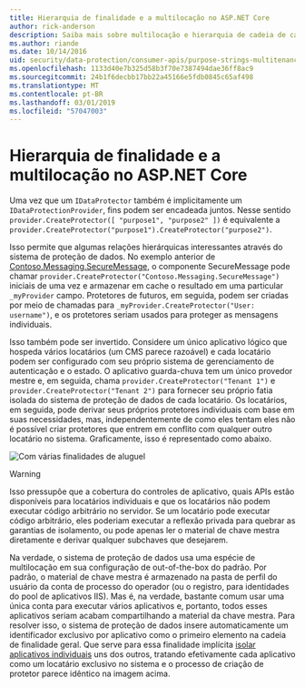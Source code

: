 ```yaml
---
title: Hierarquia de finalidade e a multilocação no ASP.NET Core
author: rick-anderson
description: Saiba mais sobre multilocação e hierarquia de cadeia de caracteres de finalidade, como ele se relaciona com as APIs de proteção de dados do ASP.NET Core.
ms.author: riande
ms.date: 10/14/2016
uid: security/data-protection/consumer-apis/purpose-strings-multitenancy
ms.openlocfilehash: 1133d40e7b325d58b3f70e7387494dae36ff8ac9
ms.sourcegitcommit: 24b1f6decbb17bb22a45166e5fdb0845c65af498
ms.translationtype: MT
ms.contentlocale: pt-BR
ms.lasthandoff: 03/01/2019
ms.locfileid: "57047003"
---
```

# <a name="purpose-hierarchy-and-multi-tenancy-in-aspnet-core"></a>Hierarquia de finalidade e a multilocação no ASP.NET Core

Uma vez que um `IDataProtector` também é implicitamente um `IDataProtectionProvider`, fins podem ser encadeada juntos. Nesse sentido `provider.CreateProtector([ "purpose1", "purpose2" ])` é equivalente a `provider.CreateProtector("purpose1").CreateProtector("purpose2")`.

Isso permite que algumas relações hierárquicas interessantes através do sistema de proteção de dados. No exemplo anterior de [Contoso.Messaging.SecureMessage](xref:security/data-protection/consumer-apis/purpose-strings#data-protection-contoso-purpose), o componente SecureMessage pode chamar `provider.CreateProtector("Contoso.Messaging.SecureMessage")` iniciais de uma vez e armazenar em cache o resultado em uma particular `_myProvider` campo. Protetores de futuros, em seguida, podem ser criadas por meio de chamadas para `_myProvider.CreateProtector("User: username")`, e os protetores seriam usados para proteger as mensagens individuais.

Isso também pode ser invertido. Considere um único aplicativo lógico que hospeda vários locatários (um CMS parece razoável) e cada locatário podem ser configurado com seu próprio sistema de gerenciamento de autenticação e o estado. O aplicativo guarda-chuva tem um único provedor mestre e, em seguida, chama `provider.CreateProtector("Tenant 1")` e `provider.CreateProtector("Tenant 2")` para fornecer seu próprio fatia isolada do sistema de proteção de dados de cada locatário. Os locatários, em seguida, pode derivar seus próprios protetores individuais com base em suas necessidades, mas, independentemente de como eles tentam eles não é possível criar protetores que entrem em conflito com qualquer outro locatário no sistema. Graficamente, isso é representado como abaixo.

![Com várias finalidades de aluguel](purpose-strings-multitenancy/_static/purposes-multi-tenancy.png)

>[!WARNING]
> Isso pressupõe que a cobertura do controles de aplicativo, quais APIs estão disponíveis para locatários individuais e que os locatários não podem executar código arbitrário no servidor. Se um locatário pode executar código arbitrário, eles poderiam executar a reflexão privada para quebrar as garantias de isolamento, ou pode apenas ler o material de chave mestra diretamente e derivar qualquer subchaves que desejarem.

Na verdade, o sistema de proteção de dados usa uma espécie de multilocação em sua configuração de out-of-the-box do padrão. Por padrão, o material de chave mestra é armazenado na pasta de perfil do usuário da conta de processo do operador (ou o registro, para identidades do pool de aplicativos IIS). Mas é, na verdade, bastante comum usar uma única conta para executar vários aplicativos e, portanto, todos esses aplicativos seriam acabam compartilhando a material da chave mestra. Para resolver isso, o sistema de proteção de dados insere automaticamente um identificador exclusivo por aplicativo como o primeiro elemento na cadeia de finalidade geral. Que serve para essa finalidade implícita [isolar aplicativos individuais](xref:security/data-protection/configuration/overview#per-application-isolation) uns dos outros, tratando efetivamente cada aplicativo como um locatário exclusivo no sistema e o processo de criação de protetor parece idêntico na imagem acima.
